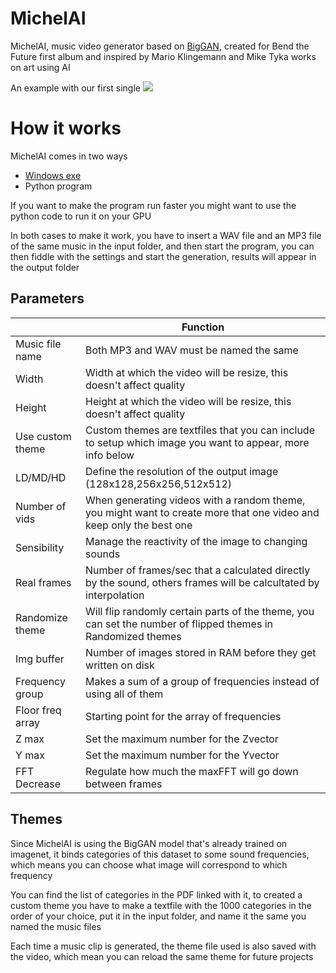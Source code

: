 # MichelAI

MichelAI, music video generator based on [BigGAN](https://github.com/ajbrock/BigGAN-PyTorch), created for Bend the Future first album and inspired by Mario Klingemann and Mike Tyka works on art using AI

An example with our first single
[![](http://img.youtube.com/vi/IYK83KiojzA/0.jpg)](http://www.youtube.com/watch?v=IYK83KiojzA "Reaching For - Bend the Future")

# How it works

MichelAI comes in two ways

 - [Windows exe](https://1drv.ms/u/s!AjwQADba1lMhyxw3wobgg5XetgSj?e=3Vyr0t)
 - Python program
 
 If you want to make the program run faster you might want to use the python code to run it on your GPU
 
 In both cases to make it work, you have to insert a WAV file and an MP3 file of the same music in the input folder, and then start the program, you can then fiddle with the settings and start the generation, results will appear in the output folder

## Parameters

|                |Function                         
|----------------|-------------------------------|
|Music file name            |Both MP3 and WAV must be named the same   
|Width|Width at which the video will be resize, this doesn't affect quality 
|Height|Height at which the video will be resize, this doesn't affect quality 
|Use custom theme|Custom themes are textfiles that you can include to setup which image you want to appear, more info below
|LD/MD/HD|Define the resolution of the output image (128x128,256x256,512x512)
|Number of vids|When generating videos with a random theme, you might want to create more that one video and keep only the best one
|Sensibility|Manage the reactivity of the image to changing sounds
|Real frames|Number of frames/sec that a calculated directly by the sound, others frames will be calcultated by interpolation
|Randomize theme|Will flip randomly certain parts of the theme, you can set the number of flipped themes in Randomized themes
|Img buffer|Number of images stored in RAM before they get written on disk
|Frequency group|Makes a sum of a group of frequencies instead of using all of them
|Floor freq array|Starting point for the array of frequencies
|Z max|Set the maximum number for the Zvector
|Y max|Set the maximum number for the Yvector
|FFT Decrease|Regulate how much the maxFFT will go down between frames


## Themes

Since MichelAI is using the BigGAN model that's already trained on imagenet, it binds categories of this dataset to some sound frequencies, which means you can choose what image will correspond to which frequency

You can find the list of categories in the PDF linked with it, to created a custom theme you have to make a textfile with the 1000 categories in the order of your choice, put it in the input folder, and name it the same you named the music files

Each time a music clip is generated, the theme file used is also saved with the video, which mean you can reload the same theme for future projects
